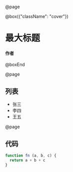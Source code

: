 @page

@box({"className": "cover"})
# 最大标题
#### 作者
@boxEnd

@page

## 列表

* 张三
* 李四
* 王五

@page

## 代码

``` js
function fn (a, b, c) {
  return a + b + c
}
```